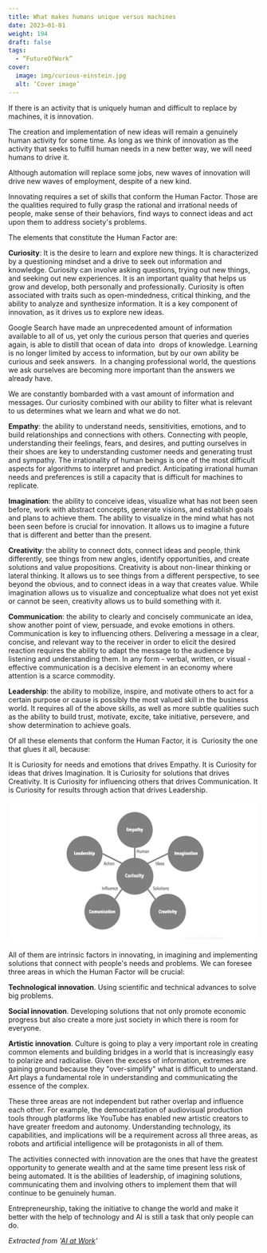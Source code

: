 ```yaml
---
title: What makes humans unique versus machines
date: 2023–01-01
weight: 194
draft: false
tags:
  - “FutureOfWork”
cover:
  image: img/curious-einstein.jpg
  alt: ‘Cover image’
---
```


If there is an activity that is uniquely human and difficult to replace by machines, it is innovation.

The creation and implementation of new ideas will remain a genuinely human activity for some time. As long as we think of innovation as the activity that seeks to fulfill human needs in a new better way, we will need humans to drive it.

Although automation will replace some jobs, new waves of innovation will drive new waves of employment, despite of a new kind.

Innovating requires a set of skills that conform the Human Factor. Those are the qualities required to fully grasp the rational and irrational needs of people, make sense of their behaviors, find ways to connect ideas and act upon them to address society's problems. 

The elements that constitute the Human Factor are:

**Curiosity**: It is the desire to learn and explore new things. It is characterized by a questioning mindset and a drive to seek out information and knowledge. Curiosity can involve asking questions, trying out new things, and seeking out new experiences. It is an important quality that helps us grow and develop, both personally and professionally. Curiosity is often associated with traits such as open-mindedness, critical thinking, and the ability to analyze and synthesize information. It is a key component of innovation, as it drives us to explore new ideas.

Google Search have made an unprecedented amount of information available to all of us, yet only the curious person that queries and queries again, is able to distill that ocean of data into  drops of knowledge. Learning is no longer limited by access to information, but by our own ability be curious and seek answers.  In a changing professional world, the questions we ask ourselves are becoming more important than the answers we already have.

We are constantly bombarded with a vast amount of information and messages. Our curiosity combined with our ability to filter what is relevant to us determines what we learn and what we do not.


**Empathy**: the ability to understand needs, sensitivities, emotions, and to build relationships and connections with others. Connecting with people, understanding their feelings, fears, and desires, and putting ourselves in their shoes are key to understanding customer needs and generating trust and sympathy. The irrationality of human beings is one of the most difficult aspects for algorithms to interpret and predict. Anticipating irrational human needs and preferences is still a capacity that is difficult for machines to replicate.

**Imagination**: the ability to conceive ideas, visualize what has not been seen before, work with abstract concepts, generate visions, and establish goals and plans to achieve them. The ability to visualize in the mind what has not been seen before is crucial for innovation. It allows us to imagine a future that is different and better than the present.

**Creativity**: the ability to connect dots, connect ideas and people, think differently, see things from new angles, identify opportunities, and create solutions and value propositions. Creativity is about non-linear thinking or lateral thinking. It allows us to see things from a different perspective, to see beyond the obvious, and to connect ideas in a way that creates value. While imagination allows us to visualize and conceptualize what does not yet exist or cannot be seen, creativity allows us to build something with it.


**Communication**: the ability to clearly and concisely communicate an idea, show another point of view, persuade, and evoke emotions in others. Communication is key to influencing others. Delivering a message in a clear, concise, and relevant way to the receiver in order to elicit the desired reaction requires the ability to adapt the message to the audience by listening and understanding them. In any form - verbal, written, or visual - effective communication is a decisive element in an economy where attention is a scarce commodity.

**Leadership**: the ability to mobilize, inspire, and motivate others to act for a certain purpose or cause is possibly the most valued skill in the business world. It requires all of the above skills, as well as more subtle qualities such as the ability to build trust, motivate, excite, take initiative, persevere, and show determination to achieve goals.

Of all these elements that conform the Human Factor, it is  Curiosity the one that glues it all, because:

It is Curiosity for needs and emotions that drives Empathy. 
It is Curiosity for ideas that drives Imagination. 
It is Curiosity for solutions that drives Creativity. 
It is Curiosity for influencing others that drives Communication. 
It is Curiosity for results through action that drives Leadership.


![Cover](/img/human-factor.jpg)

All of them are intrinsic factors in innovating, in imagining and implementing solutions that connect with people's needs and problems. We can foresee three areas in which the Human Factor will be crucial:

**Technological innovation**. Using scientific and technical advances to solve big problems.

**Social innovation**. Developing solutions that not only promote economic progress but also create a more just society in which there is room for everyone.

**Artistic innovation**. Culture is going to play a very important role in creating common elements and building bridges in a world that is increasingly easy to polarize and radicalise. Given the excess of information, extremes are gaining ground because they "over-simplify" what is difficult to understand. Art plays a fundamental role in understanding and communicating the essence of the complex.

These three areas are not independent but rather overlap and influence each other. For example, the democratization of audiovisual production tools through platforms like YouTube has enabled new artistic creators to have greater freedom and autonomy. Understanding technology, its capabilities, and implications will be a requirement across all three areas, as robots and artificial intelligence will be protagonists in all of them.

The activities connected with innovation are the ones that have the greatest opportunity to generate wealth and at the same time present less risk of being automated. It is the abilities of leadership, of imagining solutions, communicating them and involving others to implement them that will continue to be genuinely human.

Entrepreneurship, taking the initiative to change the world and make it better with the help of technology and AI is still a task that only people can do.

*Extracted from '[AI at Work](https://www.odasnac.com/ai-at-work/)'*